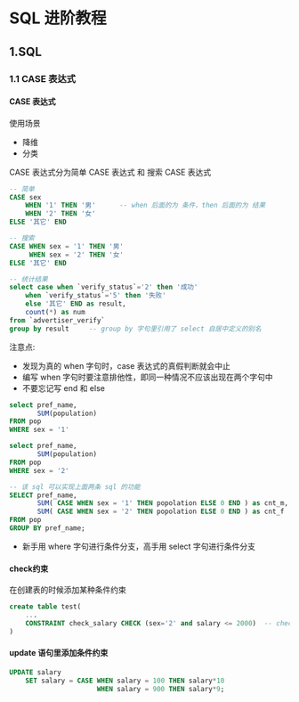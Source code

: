 # SQL 进阶教程

## 1.SQL
### 1.1 CASE 表达式
#### CASE 表达式

使用场景
 - 降维
 - 分类


CASE 表达式分为简单 CASE 表达式 和 搜索 CASE 表达式
```sql
-- 简单
CASE sex
    WHEN '1' THEN '男'      -- when 后面的为 条件，then 后面的为 结果
    WHEN '2' THEN '女'
ELSE '其它' END

-- 搜索
CASE WHEN sex = '1' THEN '男'
     WHEN sex = '2' THEN '女'
ELSE '其它' END

-- 统计结果
select case when `verify_status`='2' then '成功'
	when `verify_status`='5' then '失败'
    else '其它' END as result,
    count(*) as num
from `advertiser_verify`
group by result     -- group by 字句里引用了 select 自居中定义的别名
```
注意点:
 - 发现为真的 when 字句时，case 表达式的真假判断就会中止
 - 编写 when 字句时要注意排他性，即同一种情况不应该出现在两个字句中
 - 不要忘记写 end 和 else

```sql
select pref_name,
       SUM(population)
FROM pop
WHERE sex = '1'

select pref_name,
       SUM(population)
FROM pop
WHERE sex = '2'

-- 该 sql 可以实现上面两条 sql 的功能
SELECT pref_name,
       SUM( CASE WHEN sex = '1' THEN popolation ELSE 0 END ) as cnt_m,
       SUM( CASE WHEN sex = '2' THEN popolation ELSE 0 END ) as cnt_f
FROM pop
GROUP BY pref_name;
```
 - 新手用 where 字句进行条件分支，高手用 select 字句进行条件分支

#### check约束
在创建表的时候添加某种条件约束
```sql
create table test(
    ...
    CONSTRAINT check_salary CHECK (sex='2' and salary <= 2000)  -- check_salary 为约束名，() 内为约束内容，即表中数据应该满足括号内的条件
)
```

#### update 语句里添加条件约束
```sql
UPDATE salary
    SET salary = CASE WHEN salary = 100 THEN salary*10
                      WHEN salary = 900 THEN salary*9;
```